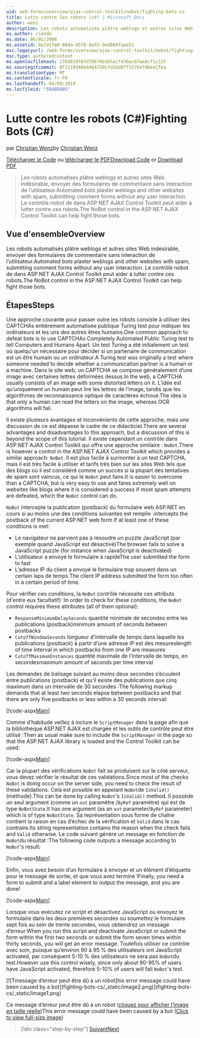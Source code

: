 ```yaml
---
uid: web-forms/overview/ajax-control-toolkit/nobot/fighting-bots-cs
title: Lutte contre les robots (c#) | Microsoft Docs
author: wenz
description: Les robots automatisés plâtre weblogs et autres sites Web indésirable, envoyer des formulaires de commentaire sans interaction de l’utilisateur. Le contrôle nobot de dans la Con AJAX ASP.NET...
ms.author: riande
ms.date: 06/02/2008
ms.assetid: 0a1917e0-884a-4576-8e93-9ed660faae51
msc.legacyurl: /web-forms/overview/ajax-control-toolkit/nobot/fighting-bots-cs
msc.type: authoredcontent
ms.openlocfilehash: 178d839f67d70670b3b5acf470acb7ae8cf1c33f
ms.sourcegitcommit: 0f1119340e4464720cfd16d0ff15764746ea1fea
ms.translationtype: MT
ms.contentlocale: fr-FR
ms.lasthandoff: 04/09/2019
ms.locfileid: "59405805"
---
```

# <a name="fighting-bots-c"></a><span data-ttu-id="26f35-104">Lutte contre les robots (C#)</span><span class="sxs-lookup"><span data-stu-id="26f35-104">Fighting Bots (C#)</span></span>

<span data-ttu-id="26f35-105">par [Christian Wenz](https://github.com/wenz)</span><span class="sxs-lookup"><span data-stu-id="26f35-105">by [Christian Wenz](https://github.com/wenz)</span></span>

<span data-ttu-id="26f35-106">[Télécharger le Code](http://download.microsoft.com/download/9/3/f/93f8daea-bebd-4821-833b-95205389c7d0/NoBot0.cs.zip) ou [télécharger le PDF](http://download.microsoft.com/download/b/6/a/b6ae89ee-df69-4c87-9bfb-ad1eb2b23373/nobot0CS.pdf)</span><span class="sxs-lookup"><span data-stu-id="26f35-106">[Download Code](http://download.microsoft.com/download/9/3/f/93f8daea-bebd-4821-833b-95205389c7d0/NoBot0.cs.zip) or [Download PDF](http://download.microsoft.com/download/b/6/a/b6ae89ee-df69-4c87-9bfb-ad1eb2b23373/nobot0CS.pdf)</span></span>

> <span data-ttu-id="26f35-107">Les robots automatisés plâtre weblogs et autres sites Web indésirable, envoyer des formulaires de commentaire sans interaction de l’utilisateur.</span><span class="sxs-lookup"><span data-stu-id="26f35-107">Automated bots plaster weblogs and other websites with spam, submitting comment forms without any user interaction.</span></span> <span data-ttu-id="26f35-108">Le contrôle nobot de dans ASP.NET AJAX Control Toolkit peut aider à lutter contre ces robots.</span><span class="sxs-lookup"><span data-stu-id="26f35-108">The NoBot control in the ASP.NET AJAX Control Toolkit can help fight those bots.</span></span>


## <a name="overview"></a><span data-ttu-id="26f35-109">Vue d'ensemble</span><span class="sxs-lookup"><span data-stu-id="26f35-109">Overview</span></span>

<span data-ttu-id="26f35-110">Les robots automatisés plâtre weblogs et autres sites Web indésirable, envoyer des formulaires de commentaire sans interaction de l’utilisateur.</span><span class="sxs-lookup"><span data-stu-id="26f35-110">Automated bots plaster weblogs and other websites with spam, submitting comment forms without any user interaction.</span></span> <span data-ttu-id="26f35-111">Le contrôle nobot de dans ASP.NET AJAX Control Toolkit peut aider à lutter contre ces robots.</span><span class="sxs-lookup"><span data-stu-id="26f35-111">The NoBot control in the ASP.NET AJAX Control Toolkit can help fight those bots.</span></span>

## <a name="steps"></a><span data-ttu-id="26f35-112">Étapes</span><span class="sxs-lookup"><span data-stu-id="26f35-112">Steps</span></span>

<span data-ttu-id="26f35-113">Une approche courante pour passer outre les robots consiste à utiliser des CAPTCHAs entièrement automatisée publique Turing test pour indiquer les ordinateurs et les uns des autres êtres humains.</span><span class="sxs-lookup"><span data-stu-id="26f35-113">One common approach to defeat bots is to use CAPTCHAs Completely Automated Public Turing test to tell Computers and Humans Apart.</span></span> <span data-ttu-id="26f35-114">Un test Turing a été initialement un test où quelqu'un nécessaire pour décider si un partenaire de communication est un être humain ou un ordinateur.</span><span class="sxs-lookup"><span data-stu-id="26f35-114">A Turing test was originally a test where someone needed to decide whether a communication partner is a human or a machine.</span></span> <span data-ttu-id="26f35-115">Dans le site web, un CAPTCHA se compose généralement d’une image avec certaines lettres déformées dessus.</span><span class="sxs-lookup"><span data-stu-id="26f35-115">In the web, a CAPTCHA usually consists of an image with some distorted letters on it.</span></span> <span data-ttu-id="26f35-116">L’idée est qu’uniquement un humain peut lire les lettres de l’image, tandis que les algorithmes de reconnaissance optique de caractères échoue.</span><span class="sxs-lookup"><span data-stu-id="26f35-116">The idea is that only a human can read the letters on the image, whereas OCR algorithms will fail.</span></span>

<span data-ttu-id="26f35-117">Il existe plusieurs avantages et inconvénients de cette approche, mais une discussion de ce est dépasse le cadre de ce didacticiel.</span><span class="sxs-lookup"><span data-stu-id="26f35-117">There are several advantages and disadvantages to this approach, but a discussion of this is beyond the scope of this tutorial.</span></span> <span data-ttu-id="26f35-118">Il existe cependant un contrôle dans ASP.NET AJAX Control Toolkit qui offre une approche similaire : `NoBot`.</span><span class="sxs-lookup"><span data-stu-id="26f35-118">There is however a control in the ASP.NET AJAX Control Toolkit which provides a similar approach: `NoBot`.</span></span> <span data-ttu-id="26f35-119">Il est plus facile à surmonter à un test CAPTCHA, mais il est très facile à utiliser et tarifs très bien sur les sites Web tels que des blogs où il est considéré comme un succès si la plupart des tentatives de spam sont vaincus, ce qui le `NoBot` peut faire.</span><span class="sxs-lookup"><span data-stu-id="26f35-119">It is easier to overcome than a CAPTCHA, but is very easy to use and fares extremely well on websites like blogs where it is considered a success if most spam attempts are defeated, which the `NoBot` control can do.</span></span>

`NoBot` <span data-ttu-id="26f35-120">intercepte la publication (postback) du formulaire web ASP.NET en cours si au moins une des conditions suivantes est remplie :</span><span class="sxs-lookup"><span data-stu-id="26f35-120">intercepts the postback of the current ASP.NET web form if at least one of these conditions is met:</span></span>

- <span data-ttu-id="26f35-121">Le navigateur ne parvient pas à résoudre un puzzle JavaScript (par exemple quand JavaScript est désactivé)</span><span class="sxs-lookup"><span data-stu-id="26f35-121">The browser fails to solve a JavaScript puzzle (for instance when JavaScript is deactivated)</span></span>
- <span data-ttu-id="26f35-122">L’utilisateur a envoyé le formulaire à rapide</span><span class="sxs-lookup"><span data-stu-id="26f35-122">The user submitted the form to fast</span></span>
- <span data-ttu-id="26f35-123">L’adresse IP du client a envoyé le formulaire trop souvent dans un certain laps de temps.</span><span class="sxs-lookup"><span data-stu-id="26f35-123">The client IP address submitted the form too often in a certain period of time.</span></span>

<span data-ttu-id="26f35-124">Pour vérifier ces conditions, la `NoBot` contrôle nécessite ces attributs (d'entre eux facultatif) :</span><span class="sxs-lookup"><span data-stu-id="26f35-124">In order to check for these conditions, the `NoBot` control requires these attributes (all of them optional):</span></span>

- `ResponseMinimumDelaySeconds` <span data-ttu-id="26f35-125">quantité minimale de secondes entre les publications (postback)</span><span class="sxs-lookup"><span data-stu-id="26f35-125">minimum amount of seconds between postbacks</span></span>
- `CutoffWindowSeconds` <span data-ttu-id="26f35-126">longueur d’intervalle de temps dans laquelle les publications (postback) à partir d’une adresse IP est des mesures</span><span class="sxs-lookup"><span data-stu-id="26f35-126">length of time interval in which postbacks from one IP are measures</span></span>
- `CutoffMaximumInstances` <span data-ttu-id="26f35-127">quantité maximale de l’intervalle de temps, en secondes</span><span class="sxs-lookup"><span data-stu-id="26f35-127">maximum amount of seconds per time interval</span></span>

<span data-ttu-id="26f35-128">Les demandes de balisage suivant au moins deux secondes s’écoulent entre publications (postback) et qu’il existe des publications que cinq maximum dans un intervalle de 30 secondes :</span><span class="sxs-lookup"><span data-stu-id="26f35-128">The following markup demands that at least two seconds elapse between postbacks and that there are only five postbacks or less within a 30 seconds interval:</span></span>

[!code-aspx[Main](fighting-bots-cs/samples/sample1.aspx)]

<span data-ttu-id="26f35-129">Comme d’habitude veillez à inclure le `ScriptManager` dans la page afin que la bibliothèque ASP.NET AJAX est chargée et les outils de contrôle peut être utilisé :</span><span class="sxs-lookup"><span data-stu-id="26f35-129">Then as usual make sure to include the `ScriptManager` in the page so that the ASP.NET AJAX library is loaded and the Control Toolkit can be used:</span></span>

[!code-aspx[Main](fighting-bots-cs/samples/sample2.aspx)]

<span data-ttu-id="26f35-130">Car la plupart des vérifications `NoBot` fait se produisent sur le côté serveur, vous devez vérifier le résultat de ces validations.</span><span class="sxs-lookup"><span data-stu-id="26f35-130">Since most of the checks `NoBot` is doing occur on the server side, you need to check the result of these validations.</span></span> <span data-ttu-id="26f35-131">Cela est possible en appelant `NoBot`de `IsValid()` (méthode).</span><span class="sxs-lookup"><span data-stu-id="26f35-131">This can be done by calling `NoBot`'s `IsValid()` method.</span></span> <span data-ttu-id="26f35-132">Il possède un seul argument (comme un `out` paramètre /`ByRef` paramètre) qui est de type `NoBotState`.</span><span class="sxs-lookup"><span data-stu-id="26f35-132">It has one argument (as an `out` parameter/`ByRef` parameter) which is of type `NoBotState`.</span></span> <span data-ttu-id="26f35-133">Sa représentation sous forme de chaîne contient la raison en cas d’échec de la vérification et `Valid` dans le cas contraire.</span><span class="sxs-lookup"><span data-stu-id="26f35-133">Its string representation contains the reason when the check fails and `Valid` otherwise.</span></span> <span data-ttu-id="26f35-134">Le code suivant génère un message en fonction de `NoBot`du résultat :</span><span class="sxs-lookup"><span data-stu-id="26f35-134">The following code outputs a message according to `NoBot`'s result:</span></span>

[!code-aspx[Main](fighting-bots-cs/samples/sample3.aspx)]

<span data-ttu-id="26f35-135">Enfin, vous avez besoin d’un formulaire à envoyer et un élément d’étiquette pour le message de sortie, et que vous avez terminé !</span><span class="sxs-lookup"><span data-stu-id="26f35-135">Finally, you need a form to submit and a label element to output the message, and you are done!</span></span>

[!code-aspx[Main](fighting-bots-cs/samples/sample4.aspx)]

<span data-ttu-id="26f35-136">Lorsque vous exécutez ce script et désactivez JavaScript ou envoyez le formulaire dans les deux premières secondes ou soumettez le formulaire sept fois au sein de trente secondes, vous obtiendrez un message d’erreur.</span><span class="sxs-lookup"><span data-stu-id="26f35-136">When you run this script and deactivate JavaScript or submit the form within the first two seconds or submit the form seven times within thirty seconds, you will get an error message.</span></span> <span data-ttu-id="26f35-137">Toutefois utiliser ce contrôle avec soin, puisque qu’environ 90 à 95 % des utilisateurs ont JavaScript activated, par conséquent 5-10 % des utilisateurs ne sera pas `NoBot`du test.</span><span class="sxs-lookup"><span data-stu-id="26f35-137">However use this control wisely, since only about 90-95% of users have JavaScript activated, therefore 5-10% of users will fail `NoBot`'s test.</span></span>


[![T<span data-ttu-id="26f35-138">message d’erreur peut être dû à un robot]</span><span class="sxs-lookup"><span data-stu-id="26f35-138">his error message could have been caused by a bot]</span></span>(fighting-bots-cs/_static/image2.png)](fighting-bots-cs/_static/image1.png)

<span data-ttu-id="26f35-139">Ce message d’erreur peut être dû à un robot ([cliquez pour afficher l’image en taille réelle](fighting-bots-cs/_static/image3.png))</span><span class="sxs-lookup"><span data-stu-id="26f35-139">This error message could have been caused by a bot ([Click to view full-size image](fighting-bots-cs/_static/image3.png))</span></span>

> [!div class="step-by-step"]
> [<span data-ttu-id="26f35-140">Suivant</span><span class="sxs-lookup"><span data-stu-id="26f35-140">Next</span></span>](fighting-bots-vb.md)
